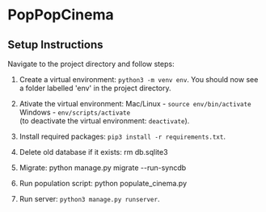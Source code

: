 # PopPopCinema

## Setup Instructions
Navigate to the project directory and follow steps:
1. Create a virtual environment: `python3 -m venv env`.
You should now see a folder labelled 'env' in the project directory.

2. Ativate the virtual environment:
Mac/Linux - `source env/bin/activate`
Windows - `env/scripts/activate`
<br />(to deactivate the virtual environment: `deactivate`).

3. Install required packages: `pip3 install -r requirements.txt`.

4. Delete old database if it exists: rm db.sqlite3

5. Migrate: python manage.py migrate --run-syncdb

6. Run population script: python populate_cinema.py

7. Run server: `python3 manage.py runserver`.
